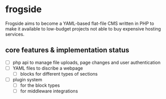 # frogside

Frogside aims to become a YAML-based flat-file CMS written in
PHP to make it available to low-budget projects not able to
buy expensive hosting services.

## core features & implementation status

- [ ] php api to manage file uploads, page changes and user authentication
- [ ] YAML files to discribe a webpage
  - [ ] blocks for different types of sections
- [ ] plugin system
  - [ ] for the block types
  - [ ] for middleware integrations
